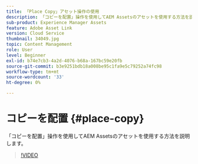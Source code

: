 ```yaml
---
title: 「Place Copy」アセット操作の使用
description: 「コピーを配置」操作を使用してAEM Assetsのアセットを使用する方法を説明します。
sub-product: Experience Manager Assets
feature: Adobe Asset Link
version: Cloud Service
thumbnail: 34049.jpg
topic: Content Management
role: User
level: Beginner
exl-id: b74e7cb3-4a2d-4076-b68a-167bc59e20fb
source-git-commit: b3e9251bdb18a008be95c1fa9e5c79252a74fc98
workflow-type: tm+mt
source-wordcount: '33'
ht-degree: 0%

---
```


# コピーを配置 {#place-copy}

「コピーを配置」操作を使用してAEM Assetsのアセットを使用する方法を説明します。

>[!VIDEO](https://video.tv.adobe.com/v/34049?quality=12&learn=on)
